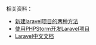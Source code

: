 相关资料：  

* [新建laravel项目的两种方法](https://www.jianshu.com/p/0941dcfc939a)  
* [使用PHPStorm开发Laravel项目](https://blog.csdn.net/han_cui/article/details/80420252)  
* [Laravel中文文档](https://learnku.com/docs/laravel/5.5/structure/1284#the-console-directory)  
